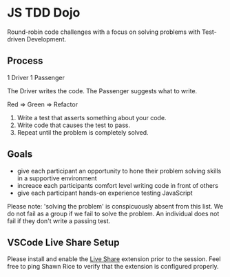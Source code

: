 # JS TDD Dojo

Round-robin code challenges with a focus on solving problems with Test-driven Development.

## Process

1 Driver 1 Passenger

The Driver writes the code. The Passenger suggests what to write.

Red => Green => Refactor

1. Write a test that asserts something about your code.
2. Write code that causes the test to pass.
3. Repeat until the problem is completely solved.

## Goals

- give each participant an opportunity to hone their problem solving skills in a supportive environment
- increace each participants comfort level writing code in front of others
- give each participant hands-on experience testing JavaScript

Please note: 'solving the problem' is conspicuously absent from this list. We do not fail as a group if we fail to solve the problem. An individual does not fail if they don't write a passing test.

## VSCode Live Share Setup

Please install and enable the [Live Share](https://code.visualstudio.com/learn/collaboration/live-share#_get-started-with-live-share) extension prior to the session. Feel free to ping Shawn Rice to verify that the extension is configured properly.
